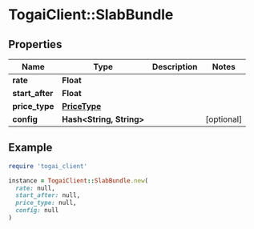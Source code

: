 # TogaiClient::SlabBundle

## Properties

| Name | Type | Description | Notes |
| ---- | ---- | ----------- | ----- |
| **rate** | **Float** |  |  |
| **start_after** | **Float** |  |  |
| **price_type** | [**PriceType**](PriceType.md) |  |  |
| **config** | **Hash&lt;String, String&gt;** |  | [optional] |

## Example

```ruby
require 'togai_client'

instance = TogaiClient::SlabBundle.new(
  rate: null,
  start_after: null,
  price_type: null,
  config: null
)
```

